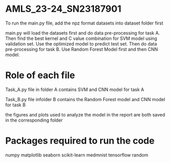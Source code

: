 # AMLS_23-24_SN23187901

To run the main.py file, add the npz format datasets into dataset folder first

main.py will load the datasets first and do data pre-processing for task A. Then find the best kernel and C value combination for SVM model using validation set. Use the optimized model to predict test set.
Then do data pre-processing for task B. Use Random Forest Model first and then CNN model.

# Role of each file

Task_A.py file in folder A contains SVM and CNN model for task A

Task_B.py file infolder B contains the Random Forest model and CNN model for task B

the figures and plots used to analyze the model in the report are both saved in the corresponding folder 

# Packages required to run the code

numpy
matplotlib
seaborn
scikit-learn
medmnist
tensorflow
random

